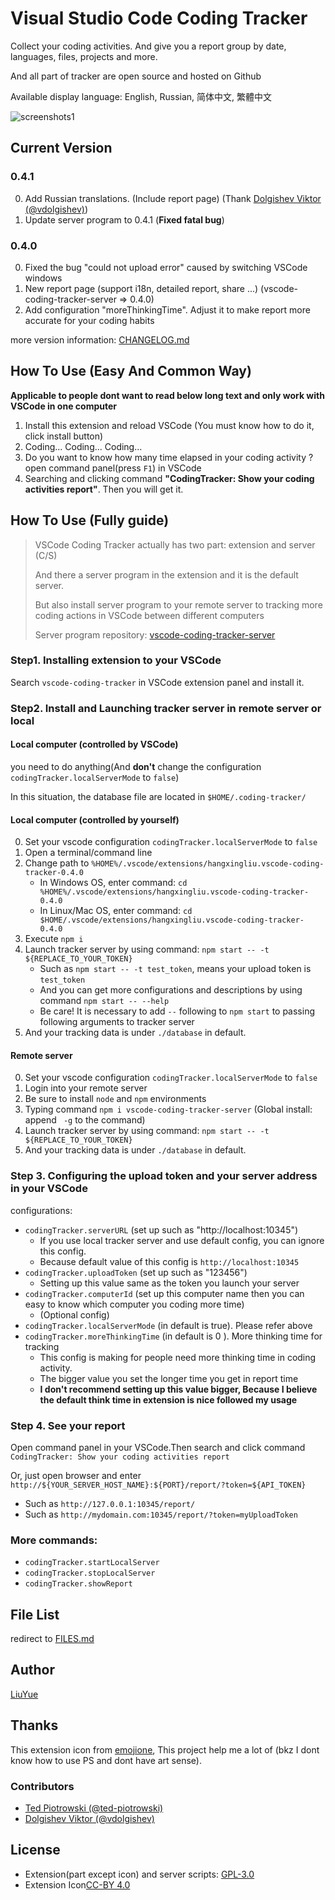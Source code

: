# Visual Studio Code Coding Tracker

Collect your coding activities. And give you a report group by date, languages, files, projects and more.

And all part of tracker are open source and hosted on Github

Available display language: English, Russian, 简体中文, 繁體中文

![screenshots1](https://raw.githubusercontent.com/hangxingliu/vscode-coding-tracker-server/master/screenshots/1.png)

## Current Version

### 0.4.1

0. Add Russian translations. (Include report page) (Thank [Dolgishev Viktor (@vdolgishev)][vdolgishev])
1. Update server program to 0.4.1 (**Fixed fatal bug**)

### 0.4.0

0. Fixed the bug "could not upload error" caused by switching VSCode windows
1. New report page (support i18n, detailed report, share ...) (vscode-coding-tracker-server => 0.4.0)
2. Add configuration "moreThinkingTime". Adjust it to make report more accurate for your coding habits

more version information: [CHANGELOG.md](CHANGELOG.md)

## How To Use (Easy And Common Way)

**Applicable to people dont want to read below long text and only work with VSCode in one computer**

1. Install this extension and reload VSCode (You must know how to do it, click install button)
2. Coding...  Coding...  Coding... 
3. Do you want to know how many time elapsed in your coding activity ? open command panel(press `F1`) in VSCode
4. Searching and clicking command **"CodingTracker: Show your coding activities report"**. Then you will get it.

## How To Use (Fully guide)

> VSCode Coding Tracker actually has two part: extension and server (C/S)
>
> And there a server program in the extension and it is the default server.
> 
> But also install server program to your remote server to tracking more coding actions in VSCode between different computers
>
> Server program repository: [vscode-coding-tracker-server](https://github.com/hangxingliu/vscode-coding-tracker-server)

### Step1. Installing extension to your VSCode

Search `vscode-coding-tracker` in VSCode extension panel and install it.

### Step2. Install and Launching tracker server in remote server or local

#### Local computer (controlled by VSCode)

you need to do anything(And **don't** change the configuration `codingTracker.localServerMode` to `false`)

In this situation, the database file are located in `$HOME/.coding-tracker/`

#### Local computer (controlled by yourself)

0. Set your vscode configuration `codingTracker.localServerMode` to `false`
1. Open a terminal/command line
2. Change path to `%HOME%/.vscode/extensions/hangxingliu.vscode-coding-tracker-0.4.0`
	- In Windows OS, enter command: `cd %HOME%/.vscode/extensions/hangxingliu.vscode-coding-tracker-0.4.0`
	- In Linux/Mac OS, enter command: `cd $HOME/.vscode/extensions/hangxingliu.vscode-coding-tracker-0.4.0`
3. Execute `npm i`
4. Launch tracker server by using command: `npm start -- -t ${REPLACE_TO_YOUR_TOKEN}`
	- Such as `npm start -- -t test_token`, means your upload token is `test_token`
	- And you can get more configurations and descriptions by using command `npm start -- --help`
	- Be care! It is necessary to add `--` following to `npm start` to passing following arguments to tracker server
5. And your tracking data is under `./database` in default.

#### Remote server

0. Set your vscode configuration `codingTracker.localServerMode` to `false`
1. Login into your remote server
2. Be sure to install `node` and `npm` environments
3. Typing command `npm i vscode-coding-tracker-server` (Global install: append ` -g` to the command)
4. Launch tracker server by using command: `npm start -- -t ${REPLACE_TO_YOUR_TOKEN}`
5. And your tracking data is under `./database` in default.

### Step 3. Configuring the upload token and your server address in your VSCode

configurations:

- `codingTracker.serverURL` (set up such as "http://localhost:10345")
	- If you use local tracker server and use default config, you can ignore this config.
	- Because default value of this config is `http://localhost:10345` 
- `codingTracker.uploadToken` (set up such as "123456")
	- Setting up this value same as the token you launch your server
- `codingTracker.computerId` (set up this computer name then you can easy to know which computer you coding more time)
	- (Optional config)
- `codingTracker.localServerMode` (in default is true). Please refer above
- `codingTracker.moreThinkingTime` (in default is 0 ). More thinking time for tracking
	- This config is making for people need more thinking time in coding activity.
	- The bigger value you set the longer time you get in report time
	- **I don't recommend setting up this value bigger, Because I believe the default think time in extension is nice followed my usage**

### Step 4. See your report

Open command panel in your VSCode.Then search and click command `CodingTracker: Show your coding activities report`

Or, just open browser and enter `http://${YOUR_SERVER_HOST_NAME}:${PORT}/report/?token=${API_TOKEN}`

- Such as `http://127.0.0.1:10345/report/`
- Such as `http://mydomain.com:10345/report/?token=myUploadToken`

### More commands:

- `codingTracker.startLocalServer` 
- `codingTracker.stopLocalServer` 
- `codingTracker.showReport`

## File List

redirect to [FILES.md](FILES.md)

## Author

[LiuYue](https://github.com/hangxingliu)

## Thanks

This extension icon from [emojione](http://emojione.com/), This project help me a lot of (bkz I dont know how to use PS and dont have art sense).

### Contributors

- [Ted Piotrowski (@ted-piotrowski)][ted-piotrowski]
- [Dolgishev Viktor (@vdolgishev)][vdolgishev]

## License

- Extension(part except icon) and server scripts: [GPL-3.0](LICENSE)
- Extension Icon[CC-BY 4.0](http://emojione.com/licensing/)

[vdolgishev]: https://github.com/vdolgishev
[ted-piotrowski]: https://github.com/ted-piotrowski
